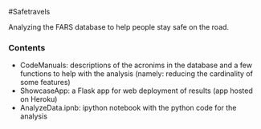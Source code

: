 #Safetravels

Analyzing the FARS database to help people stay safe on the road.


### Contents

* CodeManuals: descriptions of the acronims in the database and a few functions to help with the analysis (namely: reducing the cardinality of some features)
* ShowcaseApp: a Flask app for web deployment of results (app hosted on Heroku)
* AnalyzeData.ipnb: ipython notebook with the python code for the analysis
